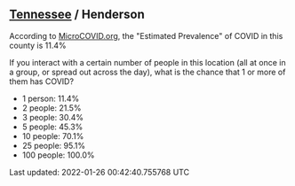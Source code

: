 
## [Tennessee](/united-states/tennessee) / Henderson

According to [MicroCOVID.org](http://microcovid.org),
the "Estimated Prevalence" of COVID in this county is 11.4%

If you interact with a certain number of people in this location
(all at once in a group, or spread out across the day), what is the chance that
1 or more of them has COVID?

- 1 person: 11.4%
- 2 people: 21.5%
- 3 people: 30.4%
- 5 people: 45.3%
- 10 people: 70.1%
- 25 people: 95.1%
- 100 people: 100.0%

Last updated: 2022-01-26 00:42:40.755768 UTC
